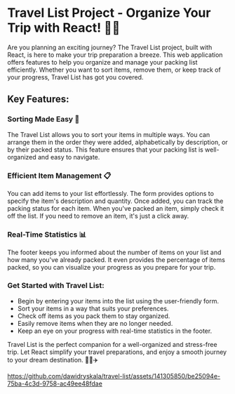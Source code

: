 # Travel List Project - Organize Your Trip with React! 🌴🧳

Are you planning an exciting journey? The Travel List project, built with React, is here to make your trip preparation a breeze. This web application offers features to help you organize and manage your packing list efficiently. Whether you want to sort items, remove them, or keep track of your progress, Travel List has got you covered.

## Key Features:
### Sorting Made Easy 🧳

The Travel List allows you to sort your items in multiple ways. You can arrange them in the order they were added, alphabetically by description, or by their packed status. This feature ensures that your packing list is well-organized and easy to navigate.

### Efficient Item Management 📋

You can add items to your list effortlessly. The form provides options to specify the item's description and quantity. Once added, you can track the packing status for each item. When you've packed an item, simply check it off the list. If you need to remove an item, it's just a click away.

### Real-Time Statistics 📊

The footer keeps you informed about the number of items on your list and how many you've already packed. It even provides the percentage of items packed, so you can visualize your progress as you prepare for your trip.

### Get Started with Travel List:

- Begin by entering your items into the list using the user-friendly form.
- Sort your items in a way that suits your preferences.
- Check off items as you pack them to stay organized.
- Easily remove items when they are no longer needed.
- Keep an eye on your progress with real-time statistics in the footer.

Travel List is the perfect companion for a well-organized and stress-free trip. Let React simplify your travel preparations, and enjoy a smooth journey to your dream destination. 🌴🧳✈️

https://github.com/dawidryskala/travel-list/assets/141305850/be25094e-75ba-4c3d-9758-ac49ee48fdae
